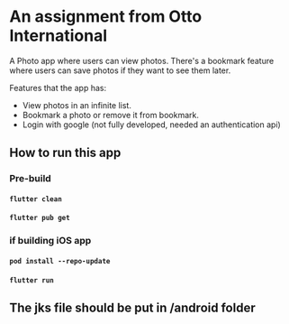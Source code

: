 # An assignment from Otto International

A Photo app where users can view photos. There's a bookmark feature where users can save photos if they want to see them later.

Features that the app has:
- View photos in an infinite list.
- Bookmark a photo or remove it from bookmark.
- Login with google (not fully developed, needed an authentication api)

## How to run this app
### Pre-build
#### `flutter clean`
#### `flutter pub get`

### if building iOS app
#### `pod install --repo-update`

#### `flutter run`

## The jks file should be put in /android folder
